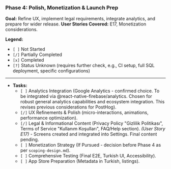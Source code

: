 ### Phase 4: Polish, Monetization & Launch Prep
**Goal:** Refine UX, implement legal requirements, integrate analytics, and prepare for wider release.
**User Stories Covered:** E17, Monetization considerations.

**Legend:**
*   `[ ]` Not Started
*   `[/]` Partially Completed
*   `[x]` Completed
*   `[?]` Status Unknown (requires further check, e.g., CI setup, full SQL deployment, specific configurations)

---

*   **Tasks:**
    *   `[ ]` Analytics Integration (Google Analytics - confirmed choice. To be integrated via @react-native-firebase/analytics. Chosen for robust general analytics capabilities and ecosystem integration. This revises previous considerations for PostHog).
    *   `[/]` UX Refinements & Polish (micro-interactions, animations, performance optimization).
    *   `[/]` Legal & Informational Content (Privacy Policy "Gizlilik Politikası", Terms of Service "Kullanım Koşulları", FAQ/Help section). *(User Story E17)* - Screens created and integrated into Settings. Final content pending.
    *   `[ ]` Monetization Strategy (If Pursued - decision before Phase 4 as per `scoping-design.md`).
    *   `[ ]` Comprehensive Testing (Final E2E, Turkish UI, Accessibility).
    *   `[ ]` App Store Preparation (Metadata in Turkish, listings).
